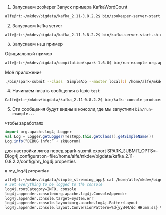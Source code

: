 1) Запускаем zookeper
Запуск примера KafkaWordCount 



``` sh
alfe@rt:~/mkdev/bigdata/kafka_2.11-0.8.2.2$ bin/zookeeper-server-start.sh config/zookeeper.properties
```
2) Запускаем kafka server
```sh
alfe@rt:~/mkdev/bigdata/kafka_2.11-0.8.2.2$ bin/kafka-server-start.sh config/server.properties
```

3) Запускаем наш пример

Официальный пример
```sh
alfe@rt:~/mkdev/bigdata/compilation/spark-1.6.0$ bin/run-example org.apache.spark.examples.streaming.KafkaWordCount localhost:2181 test-consumer-group test 1
```

Моё приложение

```sh
./bin/spark-submit --class  SimpleApp --master local[2] /home/alfe/mkdev/bigdata/simple_streaming_app/target/simple_streaming_app-1.0-SNAPSHOT-jar-with-dependencies.jar  localhost:2181 test-consumer-group test 1
```



4) Начинаем писать сообщения в topic `test`

```sh
Calfe@rt:~/mkdev/bigdata/kafka_2.11-0.8.2.2$ bin/kafka-console-producer.sh --broker-list localhost:9092 --topic test
```

5) Эти сообщения будут видны в консоли,где мы запустили `bin/run-example...`





чтобы заработало
```scala
import org.apache.log4j.Logger
val Log = Logger.getLogger(TestApp.this.getClass().getSimpleName())
Log.info(“DEBUG info:” + zkQuorum)
```

для настройки логов перед spark-submit
export SPARK_SUBMIT_OPTS=-Dlog4j.configuration=file:/home/alfe/mkdev/bigdata/kafka_2.11-0.8.2.2/config/my_log4j.properties

в my_log4j.properties
```sh
alfe@rt:~/mkdev/bigdata/simple_streaming_app$ cat /home/alfe/mkdev/bigdata/kafka_2.11-0.8.2.2/config/my_log4j.properties
# Set everything to be logged to the console
log4j.rootCategory=INFO, console
log4j.appender.console=org.apache.log4j.ConsoleAppender
log4j.appender.console.target=System.err
log4j.appender.console.layout=org.apache.log4j.PatternLayout
log4j.appender.console.layout.ConversionPattern=%d{yy/MM/dd HH:mm:ss} %p %c{1}: %m%n
```

